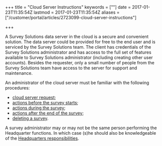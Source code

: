 +++
title = "Cloud Server Instructions"
keywords = [""]
date = 2017-01-23T11:35:54Z
lastmod = 2017-01-23T11:35:54Z
aliases = ["/customer/portal/articles/2723099-cloud-server-instructions"]

+++

A Survey Solutions data server in the cloud is a secure and convenient
solution. The data server could be provided for free to the end user and
is serviced by the Survey Solutions team. The client has credentials of
the Survey Solutions administrator and has access to the full set of
features available to Survey Solutions administrator (including creating
other user accounts). Besides the requester, only a small number of
people from the Survey Solutions team have access to the server for
support and maintenance.  
  
An administrator of the cloud server must be familiar with the following
procedures:

- [cloud server request](/faq/cloud-server-request);
- [actions before the survey starts](/faq/actions-before-the-survey-starts);
- [actions during the survey](/faq/actions-during-the-survey);
- [actions after the end of the survey](/faq/actions-after-the-end-of-the-survey);
- [deleting a survey](/faq/deleting-a-survey).

A survey administrator may or may not be the same person performing the
Headquarter functions. In which case (s)he should also be knowledgeable
of the [Headquarters responsibilities](http://docs.mysurvey.solutions/headquarters.pdf).
